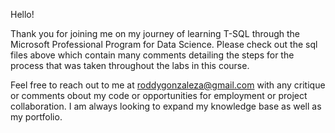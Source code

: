Hello!

Thank you for joining me on my journey of learning T-SQL through the Microsoft Professional Program for Data Science. Please
check out the sql files above which contain many comments detailing the steps for the process that was taken throughout the labs 
in this course.

Feel free to reach out to me at roddygonzaleza@gmail.com with any critique or comments obout my code or opportunities for 
employment or project collaboration. I am always looking to expand my knowledge base as well as my portfolio.
